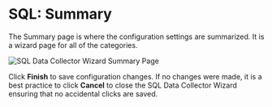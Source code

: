 # SQL: Summary

The Summary page is where the configuration settings are summarized. It is a wizard page for all of
the categories.

![SQL Data Collector Wizard Summary Page](/img/product_docs/accessanalyzer/11.6/admin/datacollector/sql/summary.webp)

Click **Finish** to save configuration changes. If no changes were made, it is a best practice to
click **Cancel** to close the SQL Data Collector Wizard ensuring that no accidental clicks are
saved.
